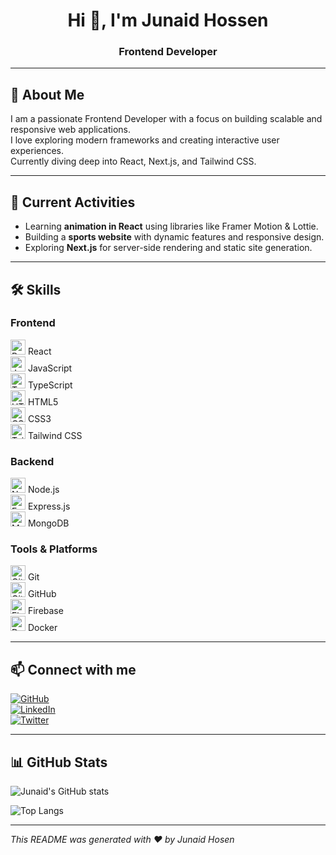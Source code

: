 <!-- Banner Image -->

<h1 align="center">Hi 👋, I'm Junaid Hossen</h1>
<h3 align="center">Frontend Developer</h3>



---

## 👋 About Me
I am a passionate Frontend Developer with a focus on building scalable and responsive web applications.  
I love exploring modern frameworks and creating interactive user experiences.  
Currently diving deep into React, Next.js, and Tailwind CSS.

---

## 🔭 Current Activities
- Learning **animation in React** using libraries like Framer Motion & Lottie.  
- Building a **sports website** with dynamic features and responsive design.  
- Exploring **Next.js** for server-side rendering and static site generation.  


---

## 🛠️ Skills

### Frontend  
<img src="https://cdn.jsdelivr.net/gh/devicons/devicon/icons/react/react-original.svg" alt="React" width="24" /> React  
<img src="https://cdn.jsdelivr.net/gh/devicons/devicon/icons/javascript/javascript-original.svg" alt="JavaScript" width="24" /> JavaScript  
<img src="https://cdn.jsdelivr.net/gh/devicons/devicon/icons/typescript/typescript-original.svg" alt="TypeScript" width="24" /> TypeScript  
<img src="https://cdn.jsdelivr.net/gh/devicons/devicon/icons/html5/html5-original.svg" alt="HTML5" width="24" /> HTML5  
<img src="https://cdn.jsdelivr.net/gh/devicons/devicon/icons/css3/css3-original.svg" alt="CSS3" width="24" /> CSS3  
<img src="https://cdn.jsdelivr.net/gh/devicons/devicon/icons/tailwindcss/tailwindcss-plain.svg" alt="Tailwind CSS" width="24" /> Tailwind CSS  

### Backend  
<img src="https://cdn.jsdelivr.net/gh/devicons/devicon/icons/nodejs/nodejs-original.svg" alt="Node.js" width="24" /> Node.js  
<img src="https://cdn.jsdelivr.net/gh/devicons/devicon/icons/express/express-original.svg" alt="Express" width="24" /> Express.js  
<img src="https://cdn.jsdelivr.net/gh/devicons/devicon/icons/mongodb/mongodb-original.svg" alt="MongoDB" width="24" /> MongoDB  

### Tools & Platforms  
<img src="https://cdn.jsdelivr.net/gh/devicons/devicon/icons/git/git-original.svg" alt="Git" width="24" /> Git  
<img src="https://cdn.jsdelivr.net/gh/devicons/devicon/icons/github/github-original.svg" alt="GitHub" width="24" /> GitHub  
<img src="https://cdn.jsdelivr.net/gh/devicons/devicon/icons/firebase/firebase-plain.svg" alt="Firebase" width="24" /> Firebase  
<img src="https://cdn.jsdelivr.net/gh/devicons/devicon/icons/docker/docker-original.svg" alt="Docker" width="24" /> Docker  

---

## 📫 Connect with me

[![GitHub](https://img.shields.io/badge/GitHub-%2312100E.svg?style=for-the-badge&logo=github&logoColor=white)](https://github.com/junaid014)  
[![LinkedIn](https://img.shields.io/badge/LinkedIn-%230077B5.svg?style=for-the-badge&logo=linkedin&logoColor=white)](https://linkedin.com/in/junaid014)  
[![Twitter](https://img.shields.io/badge/Twitter-%231DA1F2.svg?style=for-the-badge&logo=twitter&logoColor=white)](https://twitter.com/junaid014)  

---

## 📊 GitHub Stats

![Junaid's GitHub stats](https://github-readme-stats.vercel.app/api?username=junaid014&show_icons=true&theme=dark&count_private=true)

![Top Langs](https://github-readme-stats.vercel.app/api/top-langs/?username=junaid014&layout=compact&theme=dark)

---

*This README was generated with ❤️ by Junaid Hosen*
